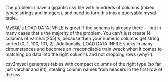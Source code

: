 The problem: I have a gigantic csv file with hundreds of columns (mixed types: strings and integers), and need to turn this into a queryable mysql table.

MySQL's LOAD DATA INFILE is great if the schema is already there -- but in many cases that's the majority of the problem.  You can't just create N columns of varchar(255)'s, because then your numeric columns get string sorted (0, 1, 100, 101, 2).  Additionally, LOAD DATA INFILE sucks in many circumstances and becomes an irreconcilable train wreck when it comes to matching up data into the right columns and not dropping rows (why?!).

csv2mysql generates tables with compact columns of the right type (so far just varchar and int), stealing column names from headers in the first row of the csv.